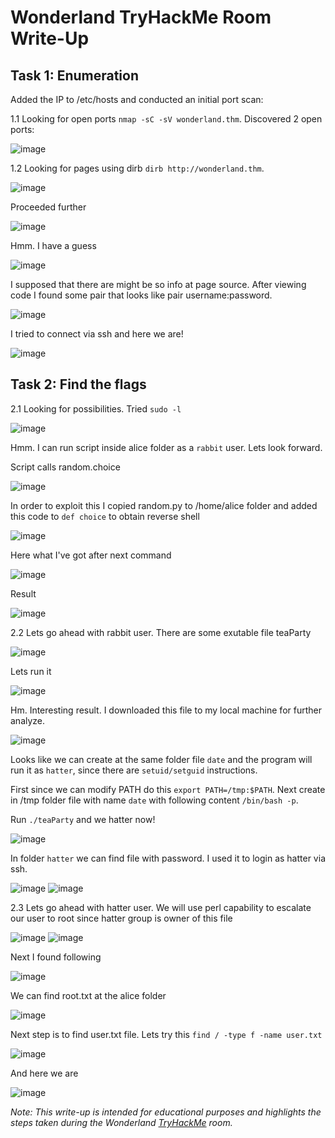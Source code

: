 # Wonderland TryHackMe Room Write-Up

## Task 1: Enumeration

Added the IP to /etc/hosts and conducted an initial port scan:

1.1 Looking for open ports `nmap -sC -sV wonderland.thm`. Discovered 2 open ports:

![image](https://github.com/vkhalaim/TryHackMe-Writeups/assets/6991893/628992fb-940a-4567-8f3c-4cbebc0e37dd)

1.2 Looking for pages using dirb `dirb http://wonderland.thm`.

![image](https://github.com/vkhalaim/TryHackMe-Writeups/assets/6991893/b1d45a8c-31c8-494a-9ef3-81e4ce312a86)

Proceeded further

![image](https://github.com/vkhalaim/TryHackMe-Writeups/assets/6991893/9cc476f5-685d-470d-8809-6ee597dad86e)

Hmm. I have a guess

![image](https://github.com/vkhalaim/TryHackMe-Writeups/assets/6991893/14d084c9-b7fa-49cc-95e2-c6d78130149c)

I supposed that there are might be so info at page source. After viewing code I found some pair that looks like pair username:password.

![image](https://github.com/vkhalaim/TryHackMe-Writeups/assets/6991893/509a29d6-da51-42fb-abd2-62848500652f)

I tried to connect via ssh and here we are!

![image](https://github.com/vkhalaim/TryHackMe-Writeups/assets/6991893/a715de49-1264-436b-b008-175793623231)

## Task 2: Find the flags

2.1 Looking for possibilities. Tried `sudo -l`

![image](https://github.com/vkhalaim/TryHackMe-Writeups/assets/6991893/f8cd76a3-702e-4261-96c3-1fdaeb7a03ea)

Hmm. I can run script inside alice folder as a `rabbit` user. Lets look forward.

Script calls random.choice

![image](https://github.com/vkhalaim/TryHackMe-Writeups/assets/6991893/aca2c932-54a9-4fda-8bd9-d7a330101d78)

In order to exploit this I copied random.py to /home/alice folder and added this code to `def choice` to obtain reverse shell

![image](https://github.com/vkhalaim/TryHackMe-Writeups/assets/6991893/3ea9a95d-2ac5-4db8-afa8-7978b14ee5a9)

Here what I've got after next command

![image](https://github.com/vkhalaim/TryHackMe-Writeups/assets/6991893/b878d5cc-cb05-45e3-8315-80bc6ef9328e)

Result

![image](https://github.com/vkhalaim/TryHackMe-Writeups/assets/6991893/064e05be-450b-4462-898d-b85a660286fc)

2.2 Lets go ahead with rabbit user. There are some exutable file teaParty

![image](https://github.com/vkhalaim/TryHackMe-Writeups/assets/6991893/c13d2ca1-4733-4b7e-b927-d816d3469571)

Lets run it

![image](https://github.com/vkhalaim/TryHackMe-Writeups/assets/6991893/d9e6e5ae-7199-458f-8221-fb0441a11b6c)

Hm. Interesting result. I downloaded this file to my local machine for further analyze.

![image](https://github.com/vkhalaim/TryHackMe-Writeups/assets/6991893/f1739bd1-5be1-437b-b16c-bf1c0e33f624)

Looks like we can create at the same folder file `date` and the program will run it as `hatter`, since there are `setuid/setguid` instructions.

First since we can modify PATH do this `export PATH=/tmp:$PATH`. Next create in /tmp folder file with name `date` with following content `/bin/bash -p`.

Run `./teaParty` and we hatter now!

![image](https://github.com/vkhalaim/TryHackMe-Writeups/assets/6991893/a4308219-74b6-4d13-8a63-e809bbf068a4)

In folder `hatter` we can find file with password. I used it to login as hatter via ssh.

![image](https://github.com/vkhalaim/TryHackMe-Writeups/assets/6991893/4ef3c019-5c91-4df4-a3e4-61d52fa61d59)
![image](https://github.com/vkhalaim/TryHackMe-Writeups/assets/6991893/49ff8f69-d843-4657-a10d-1f1b0db39b50)

2.3 Lets go ahead with hatter user. We will use perl capability to escalate our user to root since hatter group is owner of this file

![image](https://github.com/vkhalaim/TryHackMe-Writeups/assets/6991893/4b367a66-8a63-43e7-8579-677bcfdf21d1)
![image](https://github.com/vkhalaim/TryHackMe-Writeups/assets/6991893/0d07d604-df2e-49ac-99b5-96e01cf46f0d)

Next I found following

![image](https://github.com/vkhalaim/TryHackMe-Writeups/assets/6991893/32d5f902-4122-4573-bd4a-0f999ec8cbf6)

We can find root.txt at the alice folder

![image](https://github.com/vkhalaim/TryHackMe-Writeups/assets/6991893/17643b31-5edc-49dd-b830-4fa90b12a3de)

Next step is to find user.txt file. Lets try this `find / -type f -name user.txt`

![image](https://github.com/vkhalaim/TryHackMe-Writeups/assets/6991893/6c84f81d-ea22-4e24-be6d-538cff830c34)

And here we are

![image](https://github.com/vkhalaim/TryHackMe-Writeups/assets/6991893/a06bb7f9-b49d-4290-83c1-70e8b3c54ac9)


*Note: This write-up is intended for educational purposes and highlights the steps taken during the Wonderland [TryHackMe](https://tryhackme.com/room/wonderland#) room.*
